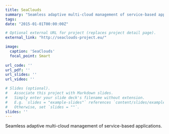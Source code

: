 ```yaml
---
title: SeaClouds
summary: "Seamless adaptive multi-cloud management of service-based applications."
tags:
date: "2015-01-01T00:00:00Z"

# Optional external URL for project (replaces project detail page).
external_link: "http://seaclouds-project.eu/"

image:
  caption: 'SeaClouds'
  focal_point: Smart
  
url_code: ''
url_pdf: ''
url_slides: ''
url_video: ''

# Slides (optional).
#   Associate this project with Markdown slides.
#   Simply enter your slide deck's filename without extension.
#   E.g. `slides = "example-slides"` references `content/slides/example-slides.md`.
#   Otherwise, set `slides = ""`.
slides: ''
---
```

<!-- Here you can insert a description -->
Seamless adaptive multi-cloud management of service-based applications.